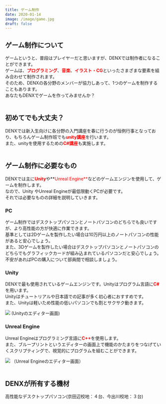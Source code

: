 ```yaml
---
title: ゲーム制作
date: 2020-01-14
image: /image/game.jpg
draft: false
---
```

## ゲーム制作について

ゲームというと、普段はプレイヤーだと思いますが、DENXでは制作者になることができます。<br>
ゲームは、<span style="color:red">**プログラミング**</span>、<span style="color:red">**音楽**</span>、<span style="color:red">**イラスト・CG**</span>といったさまざまな要素を組み合わせて制作されます。<br>そのため、DENXの各分野のメンバーが協力しあって、1つのゲームを制作することもあります。<br>あなたもDENXでゲームを作ってみませんか？<br><br>

## 初めてでも大丈夫？

DENXでは新入生向けに各分野の入門講座を春に行うのが恒例行事となっており、もちろんゲーム制作班でも<span style="color:red">**unity講座**</span>を行います。<br>また、unityを使用するための<span style="color:red">**C#講座**</span>も実施します。
<br><br>

## ゲーム制作に必要なもの

DENXでは主に<span style="color:red">**Unity**</span>や**<span style="color:red">Unreal Engine**</span>などのゲームエンジンを使用して、ゲームを制作します。<br>なので、Unity やUnreal Engineが最低限動くPCが必要です。<br> それでは必要なものの詳細を説明していきます。
<br>

### PC

ゲーム制作ではデスクトップパソコンとノートパソコンのどちらでも良いですが、より高性能の方が快適に作業できます。<br>基準としては2Dゲームを製作したい場合は10万円以上のノートパソコンの性能があると安心でしょう。<br>また、3Dゲームを製作したい場合はデスクトップパソコンとノートパソコンのどちらでもグラフィックカードが組み込まれているパソコンだと安心でしょう。<br>不安があればPCの購入について部員間で相談しましょう。<br>

### Unity

DENXで最も使用されているゲームエンジンです。Unityはプログラム言語に<span style="color:red">**C#**</span>を用います。<br>Unityはチュートリアルや日本語での記事が多く初心者におすすめです。<br>また、Unityは軽いため性能の低いパソコンでも割とサクサク動きます。<br>

![](/image/unknown.png)
(Unityのエディター画面)<br>
### Unreal Engine

Unreal Engineはプログラミング言語に<span style="color:red">**C++**</span>を使用します。<br>また、ブループリントというエディターの画面上で機能のかたまりをつなげていくスクリプティングで、視覚的にプログラムを組むことができます。<br>

![](/image/u2.jpg)
（Unreal Engineのエディター画面）<br><br>

## DENXが所有する機材

高性能なデスクトップパソコン(京田辺校地：４台、今出川校地：３台)<br>